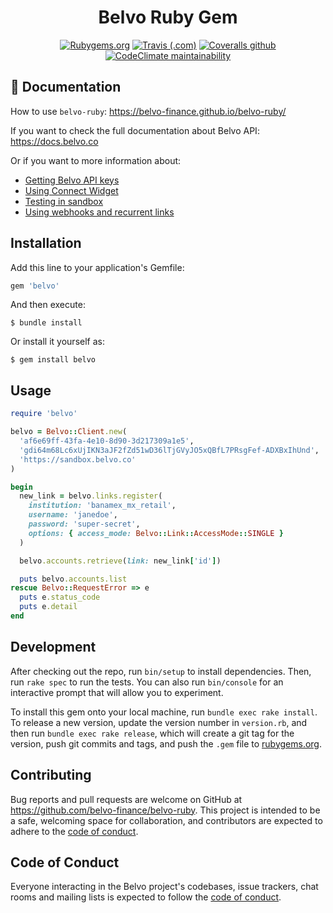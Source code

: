 <h1 align="center">Belvo Ruby Gem</h1>
<p align="center">
    <a href="https://rubygems.org/gems/belvo"><img alt="Rubygems.org" src="https://img.shields.io/gem/v/belvo?style=for-the-badge"></a>
    <a href="https://travis-ci.com/belvo-finance/belvo-ruby"><img alt="Travis (.com)" src="https://img.shields.io/travis/com/belvo-finance/belvo-ruby/master?style=for-the-badge"></a>
    <a href="https://coveralls.io/github/belvo-finance/belvo-ruby"><img alt="Coveralls github" src="https://img.shields.io/coveralls/github/belvo-finance/belvo-ruby?style=for-the-badge"></a>
    <a href="https://codeclimate.com/github/belvo-finance/belvo-ruby"><img alt="CodeClimate maintainability" src="https://img.shields.io/codeclimate/maintainability/belvo-finance/belvo-ruby?style=for-the-badge"></a>
</p>

## 📕 Documentation
How to use `belvo-ruby`: https://belvo-finance.github.io/belvo-ruby/

If you want to check the full documentation about Belvo API: https://docs.belvo.co

Or if you want to more information about:
* [Getting Belvo API keys](https://developers.belvo.com/docs/get-your-belvo-api-keys)
* [Using Connect Widget](https://developers.belvo.com/docs/connect-widget)
* [Testing in sandbox](https://developers.belvo.com/docs/test-in-sandbox)
* [Using webhooks and recurrent links](https://developers.belvo.com/docs/webhooks)

## Installation

Add this line to your application's Gemfile:

```ruby
gem 'belvo'
```

And then execute:

    $ bundle install

Or install it yourself as:

    $ gem install belvo

## Usage

```ruby
require 'belvo'

belvo = Belvo::Client.new(
  'af6e69ff-43fa-4e10-8d90-3d217309a1e5',
  'gdi64m68Lc6xUjIKN3aJF2fZd51wD36lTjGVyJO5xQBfL7PRsgFef-ADXBxIhUnd',
  'https://sandbox.belvo.co'
)

begin
  new_link = belvo.links.register(
    institution: 'banamex_mx_retail', 
    username: 'janedoe', 
    password: 'super-secret',
    options: { access_mode: Belvo::Link::AccessMode::SINGLE }
  )

  belvo.accounts.retrieve(link: new_link['id'])

  puts belvo.accounts.list
rescue Belvo::RequestError => e
  puts e.status_code
  puts e.detail
end
```

## Development

After checking out the repo, run `bin/setup` to install dependencies. Then, run `rake spec` to run the tests. You can also run `bin/console` for an interactive prompt that will allow you to experiment.

To install this gem onto your local machine, run `bundle exec rake install`. To release a new version, update the version number in `version.rb`, and then run `bundle exec rake release`, which will create a git tag for the version, push git commits and tags, and push the `.gem` file to [rubygems.org](https://rubygems.org).

## Contributing

Bug reports and pull requests are welcome on GitHub at https://github.com/belvo-finance/belvo-ruby. This project is intended to be a safe, welcoming space for collaboration, and contributors are expected to adhere to the [code of conduct](https://github.com/belvo-finance/belvo-ruby/blob/master/CODE_OF_CONDUCT.md).


## Code of Conduct

Everyone interacting in the Belvo project's codebases, issue trackers, chat rooms and mailing lists is expected to follow the [code of conduct](https://github.com/belvo-finance/belvo-ruby/blob/master/CODE_OF_CONDUCT.md).

